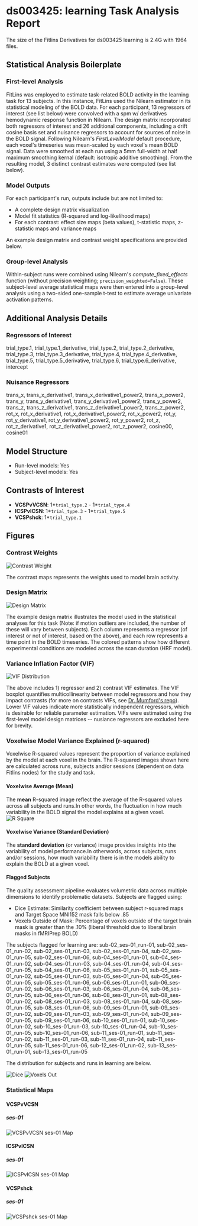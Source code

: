 # ds003425: learning Task Analysis Report

The size of the Fitlins Derivatives for ds003425 learning is 2.4G with 1964 files.

## Statistical Analysis Boilerplate

### First-level Analysis
FitLins was employed to estimate task-related BOLD activity in the learning task for 13 subjects. In this instance, FitLins used the Nilearn estimator in its statistical modeling of the BOLD data. For each participant, 13 regressors of interest (see list below) were convolved with a spm w/ derivatives hemodynamic response function in Nilearn. The design matrix incorporated both regressors of interest and 26 additional components, including a drift cosine basis set and nuisance regressors to account for sources of noise in the BOLD signal. Following Nilearn's *FirstLevelModel* default procedure, each voxel's timeseries was mean-scaled by each voxel's mean BOLD signal. Data were smoothed at each run using a 5mm full-width at half maximum smoothing kernal (default: isotropic additive smoothing). From the resulting model, 3 distinct contrast estimates were computed (see list below).

### Model Outputs
For each participant's run, outputs include but are not limited to:
- A complete design matrix visualization
- Model fit statistics (R-squared and log-likelihood maps)
- For each contrast: effect size maps (beta values), t-statistic maps, z-statistic maps and variance maps

An example design matrix and contrast weight specifications are provided below.

### Group-level Analysis
Within-subject runs were combined using Nilearn's *compute_fixed_effects* function (without precision weighting; `precision_weighted=False`). These subject-level average statistical maps were then entered into a group-level analysis using a two-sided one-sample t-test to estimate average univariate activation patterns.

## Additional Analysis Details 
### Regressors of Interest
trial_type.1, trial_type.1_derivative, trial_type.2, trial_type.2_derivative, trial_type.3, trial_type.3_derivative, trial_type.4, trial_type.4_derivative, trial_type.5, trial_type.5_derivative, trial_type.6, trial_type.6_derivative, intercept
### Nuisance Regressors
trans_x, trans_x_derivative1, trans_x_derivative1_power2, trans_x_power2, trans_y, trans_y_derivative1, trans_y_derivative1_power2, trans_y_power2, trans_z, trans_z_derivative1, trans_z_derivative1_power2, trans_z_power2, rot_x, rot_x_derivative1, rot_x_derivative1_power2, rot_x_power2, rot_y, rot_y_derivative1, rot_y_derivative1_power2, rot_y_power2, rot_z, rot_z_derivative1, rot_z_derivative1_power2, rot_z_power2, cosine00, cosine01
## Model Structure
- Run-level models: Yes
- Subject-level models: Yes

## Contrasts of Interest
- **VCSPvVCSN**: 1*`trial_type.2` - 1*`trial_type.4`
- **ICSPvICSN**: 1*`trial_type.3` - 1*`trial_type.5`
- **VCSPshck**: 1*`trial_type.1`

## Figures

### Contrast Weights
![Contrast Weight](./imgs/ds003425_task-learning_contrast-matrix.svg)

The contrast maps represents the weights used to model brain activity.

### Design Matrix
![Design Matrix](./imgs/ds003425_task-learning_design-matrix.svg)

The example design matrix illustrates the model used in the statistical analyses for this task (Note: if motion outliers are included, the number of these will vary between subjects). Each column represents a regressor (of interest or not of interest, based on the above), and each row represents a time point in the BOLD timeseries. The colored patterns show how different experimental conditions are modeled across the scan duration (HRF model).

### Variance Inflation Factor (VIF)
![VIF Distribution](./imgs/ds003425_task-learning_vif-boxplot.png)

The above includes 1) regressor and 2) contrast VIF estimates. The VIF boxplot quantifies multicollinearity between model regressors and how they impact contrasts (for more on contrasts VIFs, see [Dr. Mumford's repo](https://github.com/jmumford/vif_contrasts)). Lower VIF values indicate more statistically independent regressors, which is desirable for reliable parameter estimation. VIFs were estimated using the first-level model design matrices -- nusiance regressors are excluded here for brevity.

### Voxelwise Model Variance Explained (r-squared)
Voxelwise R-squared values represent the proportion of variance explained by the model at each voxel in the brain. The R-squared images shown here are calculated across runs, subjects and/or sessions (dependent on data Fitlins nodes) for the study and task.

#### Voxelwise Average (Mean)
The **mean** R-squared image reflect the average of the R-squared values across all subjects and runs.In other words, the fluctuation in how much variability in the BOLD signal the model explains at a given voxel.
![R Square](./imgs/ds003425_task-learning_rsquare-mean.png)

#### Voxelwise Variance (Standard Deviation)
The **standard deviation** (or variance) image provides insights into the variability of model performance.In otherwords, across subjects, runs and/or sessions, how much variability there is in the models ability to explain the BOLD at a given voxel.

#### Flagged Subjects
The quality assessment pipeline evaluates volumetric data across multiple dimensions to identify problematic datasets. Subjects are flagged using: 

  - Dice Estimate: Similarity coefficient between subject r-squared maps and Target Space MNI152 mask falls below .85 
  - Voxels Outside of Mask: Percentage of voxels outside of the target brain mask is greater than the .10% (liberal threshold due to liberal brain masks in fMRIPrep BOLD) 

The subjects flagged for learning are:
sub-02_ses-01_run-01, sub-02_ses-01_run-02, sub-02_ses-01_run-03, sub-02_ses-01_run-04, sub-02_ses-01_run-05, sub-02_ses-01_run-06, sub-04_ses-01_run-01, sub-04_ses-01_run-02, sub-04_ses-01_run-03, sub-04_ses-01_run-04, sub-04_ses-01_run-05, sub-04_ses-01_run-06, sub-05_ses-01_run-01, sub-05_ses-01_run-02, sub-05_ses-01_run-03, sub-05_ses-01_run-04, sub-05_ses-01_run-05, sub-05_ses-01_run-06, sub-06_ses-01_run-01, sub-06_ses-01_run-02, sub-06_ses-01_run-03, sub-06_ses-01_run-04, sub-06_ses-01_run-05, sub-06_ses-01_run-06, sub-08_ses-01_run-01, sub-08_ses-01_run-02, sub-08_ses-01_run-03, sub-08_ses-01_run-04, sub-08_ses-01_run-05, sub-08_ses-01_run-06, sub-09_ses-01_run-01, sub-09_ses-01_run-02, sub-09_ses-01_run-03, sub-09_ses-01_run-04, sub-09_ses-01_run-05, sub-09_ses-01_run-06, sub-10_ses-01_run-01, sub-10_ses-01_run-02, sub-10_ses-01_run-03, sub-10_ses-01_run-04, sub-10_ses-01_run-05, sub-10_ses-01_run-06, sub-11_ses-01_run-01, sub-11_ses-01_run-02, sub-11_ses-01_run-03, sub-11_ses-01_run-04, sub-11_ses-01_run-05, sub-11_ses-01_run-06, sub-12_ses-01_run-02, sub-13_ses-01_run-01, sub-13_ses-01_run-05

The distribution for subjects and runs in learning are below. 

![Dice](./imgs/ds003425_task-learning_hist-dicesimilarity.png)
![Voxels Out](./imgs/ds003425_task-learning_hist-voxoutmask.png)

### Statistical Maps

#### VCSPvVCSN

##### ses-01
![VCSPvVCSN ses-01 Map](./imgs/ds003425_task-learning_ses-01_contrast-VCSPvVCSN_map.png)

#### ICSPvICSN

##### ses-01
![ICSPvICSN ses-01 Map](./imgs/ds003425_task-learning_ses-01_contrast-ICSPvICSN_map.png)

#### VCSPshck

##### ses-01
![VCSPshck ses-01 Map](./imgs/ds003425_task-learning_ses-01_contrast-VCSPshck_map.png)
